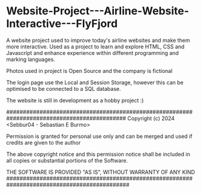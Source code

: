 # Website-Project---Airline-Website-Interactive---FlyFjord
A website project used to improve today's airline websites and make them more interactive. Used as a project to learn and explore HTML, CSS and Javascript and enhance experience within different programming and marking languages.

Photos used in project is Open Source and the company is fictional

The login page use the Local and Session Storage, however this can be optimised to be connected to a SQL database.

The website is still in development as a hobby project :) 

############################################################################################
Copyright (c) 2024 <Sebbur04 - Sebastian E Burmo>

Permission is granted for personal use only and can be merged and used if credits are given to the author

The above copyright notice and this permission notice shall be included in all copies or substantial portions of the Software.

THE SOFTWARE IS PROVIDED "AS IS", WITHOUT WARRANTY OF ANY KIND
#############################################################################################


